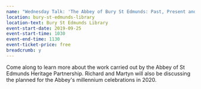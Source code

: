 ```yaml
---
name: "Wednesday Talk: 'The Abbey of Bury St Edmunds: Past, Present and Future' by Richard Summers & Martyn Taylor"
location: bury-st-edmunds-library
location-text: Bury St Edmunds Library
event-start-date: 2019-09-25
event-start-time: 1030
event-end-time: 1130
event-ticket-price: free
breadcrumb: y
---
```


Come along to learn more about the work carried out by the Abbey of St Edmunds Heritage Partnership. Richard and Martyn will also be discussing the planned for the Abbey's millennium celebrations in 2020.

